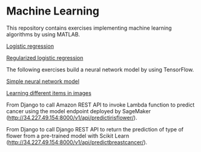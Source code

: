 # Machine Learning

This repository contains exercises implementing machine learning algorithms by using MATLAB.

[Logistic regression](../master/logistic-regression.md)

[Regularized logistic regression](../master/regularized-logistic-regression.md)

The following exercises build a neural network model by using TensorFlow.

[Simple neural network model](../master//TensorFlow_Exercise_1.ipynb)

[Learning different items in images](../master/TensorFlow_Exercise_2.ipynb)

From Django to call Amazon REST API to invoke Lambda function to predict cancer using the model endpoint deployed by SageMaker (http://34.227.49.154:8000/v1/api/predictirisflower/).

From Django to call Django REST API to return the prediction of type of flower from a pre-trained model with Scikit Learn (http://34.227.49.154:8000/v1/api/predictbreastcancer/).

